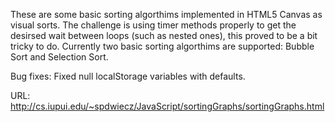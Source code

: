These are some basic sorting algorthims implemented in HTML5 Canvas as visual sorts. The challenge is using timer methods properly to get the desirsed wait between loops (such as nested ones), this proved to be a bit tricky to do. Currently two basic sorting algorthims are supported: Bubble Sort and Selection Sort.

Bug fixes: Fixed null localStorage variables with defaults.

URL: http://cs.iupui.edu/~spdwiecz/JavaScript/sortingGraphs/sortingGraphs.html

